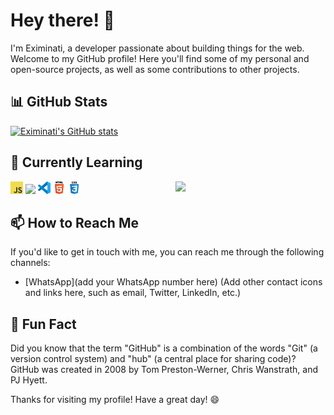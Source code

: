 # Hey there! 👋

I'm Eximinati, a developer passionate about building things for the web. Welcome to my GitHub profile! Here you'll find some of my personal and open-source projects, as well as some contributions to other projects.

## 📊 GitHub Stats

[![Eximinati's GitHub stats](https://github-readme-stats.vercel.app/api?username=Eximinati&show_icons=true&theme=radical)](https://github.com/Eximinati)

## 🌱 Currently Learning

<img align= "right" width= "240" src="https://media.tenor.com/dpNZDEnuPGYAAAAi/study-focused.gif">
<img height="20" src="https://raw.githubusercontent.com/github/explore/80688e429a7d4ef2fca1e82350fe8e3517d3494d/topics/javascript/javascript.png"></code>
<code><img height="20" src="https://w7.pngwing.com/pngs/751/3/png-transparent-logo-php-html-others-text-trademark-logo-thumbnail.png"></code>
<code><img height="20" src="https://raw.githubusercontent.com/github/explore/80688e429a7d4ef2fca1e82350fe8e3517d3494d/topics/visual-studio-code/visual-studio-code.png"></code>
<code><img height="20" src="https://raw.githubusercontent.com/github/explore/80688e429a7d4ef2fca1e82350fe8e3517d3494d/topics/html/html.png"></code>
<code><img height="20" src="https://raw.githubusercontent.com/github/explore/80688e429a7d4ef2fca1e82350fe8e3517d3494d/topics/css/css.png"></code>

## 📫 How to Reach Me

If you'd like to get in touch with me, you can reach me through the following channels:

- [WhatsApp](add your WhatsApp number here) (Add other contact icons and links here, such as email, Twitter, LinkedIn, etc.)

## 💬 Fun Fact

Did you know that the term "GitHub" is a combination of the words "Git" (a version control system) and "hub" (a central place for sharing code)? GitHub was created in 2008 by Tom Preston-Werner, Chris Wanstrath, and PJ Hyett.

Thanks for visiting my profile! Have a great day! 😄
